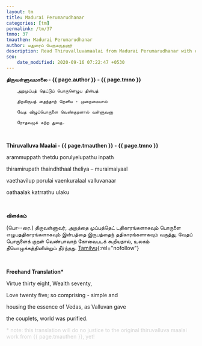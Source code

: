 ```yaml
---
layout: tm
title: Madurai Perumarudhanar
categories: [tm]
permalink: /tm/37
tmno: 37
tmauthen: Madurai Perumarudhanar
author: மதுரைப் பெருமருதனார்
description: Read Thiruvalluvamaalai from Madurai Perumarudhanar with english translation
seo:
    date_modified: 2020-09-16 07:22:47 +0530
---
```


**திருவள்ளுவமாலை - {{ page.author }} - {{ page.tmno }}**

        அறமுப்பத் தெட்டுப் பொருளெழுப தின்பத்

        திறமிருபத் தைந்தாற் றெளிய - முறைமையால்

        வேத விழுப்பொருளை வெண்குறளால் வள்ளுவனா

        ரோதவழுக் கற்ற துலகு.

<br>

**Thiruvalluva Maalai - {{ page.tmauthen }} - {{ page.tmno }}**

arammuppath thetdu porulyelupathu inpath

thiramirupath thaindhthaal theliya – muraimaiyaal

vaethavilup porulai vaenkuralaal valluvanaar

oathaalak katrrathu ulaku

<br>

**விளக்கம்**

(பொ--ரை.) திருவள்ளுவர், அறத்தை முப்பத்தெட் டதிகாரங்களாகவும் பொருளை எழுபததிகாரங்களாகவும் இன்பத்தை இருபத்தைந் ததிகாரங்களாகவும் வகுத்து, வேதப் பொருளைக் குறள் வெண்பாவாற் கோவைபடக் கூறியதால், உலகம் தீயொழுக்கத்தினின்றும் தீர்ந்தது.
[Tamilvu](http://www.tamilvu.org/library/l2100/html/l2100vur.htm){:rel="nofollow"}

<br>

**Freehand Translation\***

Virtue thirty eight, Wealth seventy,

Love twenty five; so comprising - simple and

housing the essence of Vedas, as Valluvan gave

the couplets, world was purified.
 
<p style="color: lightgrey;">* note: this translation will do no justice to the original thiruvalluva maalai work from {{ page.tmauthen }}, yet!</p>


